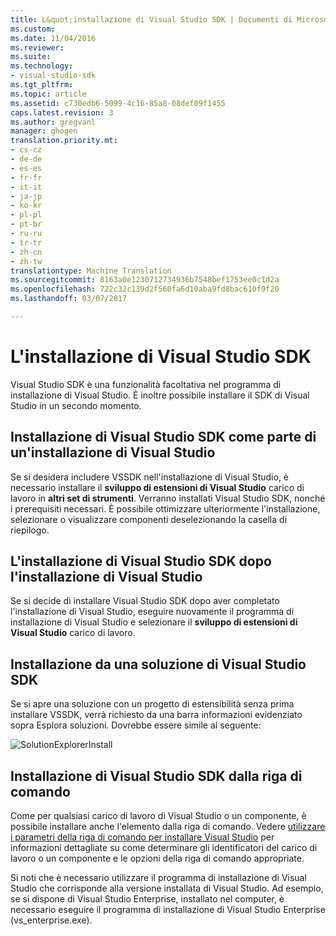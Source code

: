 ```yaml
---
title: L&quot;installazione di Visual Studio SDK | Documenti di Microsoft
ms.custom: 
ms.date: 11/04/2016
ms.reviewer: 
ms.suite: 
ms.technology:
- visual-studio-sdk
ms.tgt_pltfrm: 
ms.topic: article
ms.assetid: c730edb6-5099-4c16-85a8-08def09f1455
caps.latest.revision: 3
ms.author: gregvanl
manager: ghogen
translation.priority.mt:
- cs-cz
- de-de
- es-es
- fr-fr
- it-it
- ja-jp
- ko-kr
- pl-pl
- pt-br
- ru-ru
- tr-tr
- zh-cn
- zh-tw
translationtype: Machine Translation
ms.sourcegitcommit: 8163a0e1230712734936b7548bef1753ee0c1d2a
ms.openlocfilehash: 722c32c139d2f560fa6d10aba9fd8bac610f9f20
ms.lasthandoff: 03/07/2017

---
```

# <a name="installing-the-visual-studio-sdk"></a>L'installazione di Visual Studio SDK
Visual Studio SDK è una funzionalità facoltativa nel programma di installazione di Visual Studio. È inoltre possibile installare il SDK di Visual Studio in un secondo momento.  
  
## <a name="installing-the-visual-studio-sdk-as-part-of-a-visual-studio-installation"></a>Installazione di Visual Studio SDK come parte di un'installazione di Visual Studio  
 Se si desidera includere VSSDK nell'installazione di Visual Studio, è necessario installare il **sviluppo di estensioni di Visual Studio** carico di lavoro in **altri set di strumenti**. Verranno installati Visual Studio SDK, nonché i prerequisiti necessari. È possibile ottimizzare ulteriormente l'installazione, selezionare o visualizzare componenti deselezionando la casella di riepilogo. 
  
## <a name="installing-the-visual-studio-sdk-after-installing-visual-studio"></a>L'installazione di Visual Studio SDK dopo l'installazione di Visual Studio  
 Se si decide di installare Visual Studio SDK dopo aver completato l'installazione di Visual Studio, eseguire nuovamente il programma di installazione di Visual Studio e selezionare il **sviluppo di estensioni di Visual Studio** carico di lavoro.  
  
## <a name="installing-the-visual-studio-sdk-from-a-solution"></a>Installazione da una soluzione di Visual Studio SDK  
 Se si apre una soluzione con un progetto di estensibilità senza prima installare VSSDK, verrà richiesto da una barra informazioni evidenziato sopra Esplora soluzioni. Dovrebbe essere simile al seguente:  
  
 ![SolutionExplorerInstall](../extensibility/media/solutionexplorerinstall.png "SolutionExplorerInstall")  
  
## <a name="installing-the-visual-studio-sdk-from-the-command-line"></a>Installazione di Visual Studio SDK dalla riga di comando  
Come per qualsiasi carico di lavoro di Visual Studio o un componente, è possibile installare anche l'elemento dalla riga di comando. Vedere [utilizzare i parametri della riga di comando per installare Visual Studio](../install/use-command-line-parameters-to-install-visual-studio.md) per informazioni dettagliate su come determinare gli identificatori del carico di lavoro o un componente e le opzioni della riga di comando appropriate.
  
 Si noti che è necessario utilizzare il programma di installazione di Visual Studio che corrisponde alla versione installata di Visual Studio. Ad esempio, se si dispone di Visual Studio Enterprise, installato nel computer, è necessario eseguire il programma di installazione di Visual Studio Enterprise (vs_enterprise.exe).
